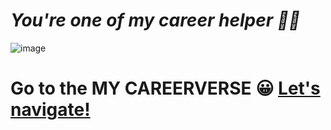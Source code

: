 # *You're one of my career helper 🧡💛*
![image](https://user-images.githubusercontent.com/96224318/146467541-47a6f1b2-dc52-495f-b9cc-eeaf20e7ac0a.png)
# Go to the MY CAREERVERSE 😀 [Let's navigate!](https://wanzowii92.github.io/weirdartworld/mainpage.html)

